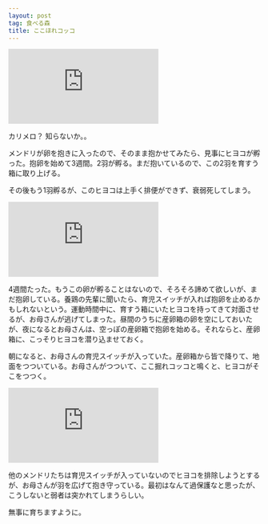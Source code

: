 ```yaml
---
layout: post
tag: 食べる森
title: ここほれコッコ
---
```

![](https://kobapan.com/p/i.php?/galleries/sizen-nou/tori1-me.JPG)

カリメロ？ 知らないか。。

メンドリが卵を抱きに入ったので、そのまま抱かせてみたら、見事にヒヨコが孵った。抱卵を始めて3週間。2羽が孵る。まだ抱いているので、この2羽を育すう箱に取り上げる。

その後もう1羽孵るが、このヒヨコは上手く排便ができず、衰弱死してしまう。

![](https://kobapan.com/p/i.php?/galleries/sizen-nou/tori2-me.JPG)

4週間たった。もうこの卵が孵ることはないので、そろそろ諦めて欲しいが、まだ抱卵している。養鶏の先輩に聞いたら、育児スイッチが入れば抱卵を止めるかもしれないという。運動時間中に、育すう箱にいたヒヨコを持ってきて対面させるが、お母さんが逃げてしまった。昼間のうちに産卵箱の卵を空にしておいたが、夜になるとお母さんは、空っぽの産卵箱で抱卵を始める。それならと、産卵箱に、こっそりヒヨコを潜り込ませておく。

朝になると、お母さんの育児スイッチが入っていた。産卵箱から皆で降りて、地面をつついている。お母さんがつついて、ここ掘れコッコと鳴くと、ヒヨコがそこをつつく。

![](https://kobapan.com/p/i.php?/galleries/sizen-nou/tori3-me.JPG)

他のメンドリたちは育児スイッチが入っていないのでヒヨコを排除しようとするが、お母さんが羽を広げて抱き守っている。最初はなんて過保護なと思ったが、こうしないと弱者は突かれてしまうらしい。

無事に育ちますように。
